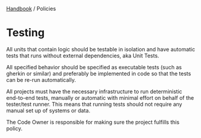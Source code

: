 [Handbook](../README.md) / Policies

# Testing

All units that contain logic should be testable in isolation and have automatic tests that runs without external dependencies, aka Unit Tests.

All specified behavior should be specified as executable tests (such as gherkin or similar) and preferably be implemented in code so that the tests can be re-run automatically.

All projects must have the necessary infrastructure to run deterministic end-to-end tests, manually or automatic with minimal effort on behalf of the tester/test runner. This means that running tests should not require any manual set up of systems or data.

The Code Owner is responsible for making sure the project fulfills this policy.

